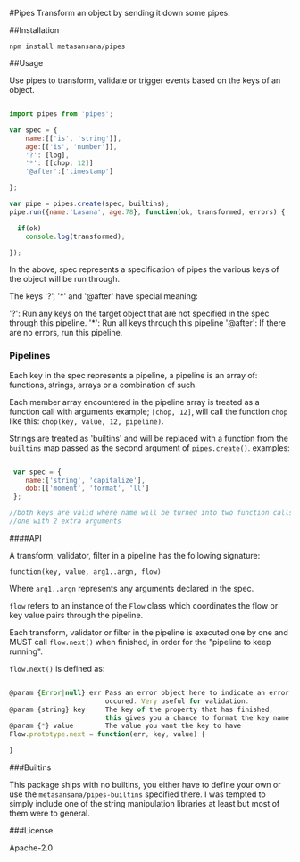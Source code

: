 #Pipes
Transform an object by sending it down some pipes.

##Installation

```shell
npm install metasansana/pipes
```

##Usage

Use pipes to transform, validate or trigger events based on 
the keys of an object.

```javascript

import pipes from 'pipes';

var spec = {
    name:[['is', 'string']],
    age:[['is', 'number']],
    '?': [log],
    '*': [[chop, 12]]
    '@after':['timestamp']

};

var pipe = pipes.create(spec, builtins);
pipe.run({name:'Lasana', age:78}, function(ok, transformed, errors) {

  if(ok)
    console.log(transformed);

});


```
In the above, spec represents a specification of pipes
the various keys of the object will be run through.

The keys '?', '*' and '@after' have special meaning:

'?':      Run any keys on the target object that are not specified in the spec through
          this pipeline.
'*':      Run all keys through this pipeline
'@after': If there are no errors, run this pipeline.

### Pipelines

Each key in the spec represents a pipeline, a pipeline is an array of: functions, strings,
arrays or a combination of such.

Each member array encountered in the pipeline array is treated as a function call with arguments
example; `[chop, 12]`, will call the function `chop` like this: `chop(key, value, 12, pipeline)`.

Strings are treated as 'builtins' and will be replaced with a function from the `builtins`
map passed as the second argument of `pipes.create()`. 
examples:
```javascript

 var spec = {
    name:['string', 'capitalize'],
    dob:[['moment', 'format', 'll']
 };

//both keys are valid where name will be turned into two function calls and dob
//one with 2 extra arguments

```
####API

A transform, validator, filter in a pipeline has the following signature:

`function(key, value, arg1..argn, flow)`

Where `arg1..argn` represents any arguments declared in the spec.

`flow` refers to an instance of the `Flow` class which coordinates the
flow or key value pairs through the pipeline.

Each transform, validator or filter in the pipeline is executed one 
by one and MUST call `flow.next()` when finished, in order for the "pipeline to keep running".

`flow.next()` is defined as:

```javascript

@param {Error|null} err Pass an error object here to indicate an error
                        occured. Very useful for validation.
@param {string} key     The key of the property that has finished, 
                        this gives you a chance to format the key name.
@param {*} value        The value you want the key to have
Flow.prototype.next = function(err, key, value) {

}
```
###Builtins

This package ships with no builtins, you either have to
define your own or use the `metasansana/pipes-builtins` specified 
there. I was tempted to simply include one of the string manipulation
libraries at least but most of them were to general.

###License

Apache-2.0

